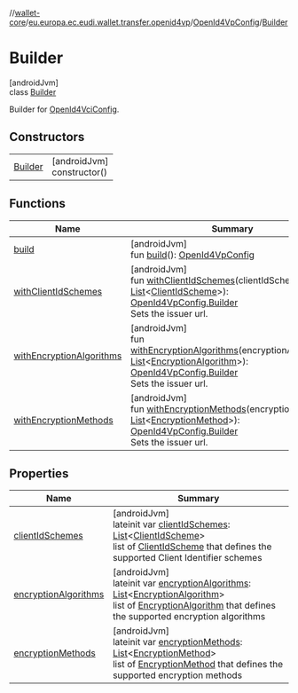 //[wallet-core](../../../../index.md)/[eu.europa.ec.eudi.wallet.transfer.openid4vp](../../index.md)/[OpenId4VpConfig](../index.md)/[Builder](index.md)

# Builder

[androidJvm]\
class [Builder](index.md)

Builder for [OpenId4VciConfig](../../../eu.europa.ec.eudi.wallet.document.issue.openid4vci/-open-id4-vci-config/index.md).

## Constructors

| | |
|---|---|
| [Builder](-builder.md) | [androidJvm]<br>constructor() |

## Functions

| Name | Summary |
|---|---|
| [build](build.md) | [androidJvm]<br>fun [build](build.md)(): [OpenId4VpConfig](../index.md) |
| [withClientIdSchemes](with-client-id-schemes.md) | [androidJvm]<br>fun [withClientIdSchemes](with-client-id-schemes.md)(clientIdSchemes: [List](https://kotlinlang.org/api/latest/jvm/stdlib/kotlin.collections/-list/index.html)&lt;[ClientIdScheme](../../-client-id-scheme/index.md)&gt;): [OpenId4VpConfig.Builder](index.md)<br>Sets the issuer url. |
| [withEncryptionAlgorithms](with-encryption-algorithms.md) | [androidJvm]<br>fun [withEncryptionAlgorithms](with-encryption-algorithms.md)(encryptionAlgorithms: [List](https://kotlinlang.org/api/latest/jvm/stdlib/kotlin.collections/-list/index.html)&lt;[EncryptionAlgorithm](../../-encryption-algorithm/index.md)&gt;): [OpenId4VpConfig.Builder](index.md)<br>Sets the issuer url. |
| [withEncryptionMethods](with-encryption-methods.md) | [androidJvm]<br>fun [withEncryptionMethods](with-encryption-methods.md)(encryptionMethods: [List](https://kotlinlang.org/api/latest/jvm/stdlib/kotlin.collections/-list/index.html)&lt;[EncryptionMethod](../../-encryption-method/index.md)&gt;): [OpenId4VpConfig.Builder](index.md)<br>Sets the issuer url. |

## Properties

| Name | Summary |
|---|---|
| [clientIdSchemes](client-id-schemes.md) | [androidJvm]<br>lateinit var [clientIdSchemes](client-id-schemes.md): [List](https://kotlinlang.org/api/latest/jvm/stdlib/kotlin.collections/-list/index.html)&lt;[ClientIdScheme](../../-client-id-scheme/index.md)&gt;<br>list of [ClientIdScheme](../../-client-id-scheme/index.md) that defines the supported Client Identifier schemes |
| [encryptionAlgorithms](encryption-algorithms.md) | [androidJvm]<br>lateinit var [encryptionAlgorithms](encryption-algorithms.md): [List](https://kotlinlang.org/api/latest/jvm/stdlib/kotlin.collections/-list/index.html)&lt;[EncryptionAlgorithm](../../-encryption-algorithm/index.md)&gt;<br>list of [EncryptionAlgorithm](../../-encryption-algorithm/index.md) that defines the supported encryption algorithms |
| [encryptionMethods](encryption-methods.md) | [androidJvm]<br>lateinit var [encryptionMethods](encryption-methods.md): [List](https://kotlinlang.org/api/latest/jvm/stdlib/kotlin.collections/-list/index.html)&lt;[EncryptionMethod](../../-encryption-method/index.md)&gt;<br>list of [EncryptionMethod](../../-encryption-method/index.md) that defines the supported encryption methods |
